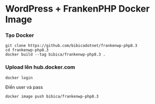 # WordPress + FrankenPHP Docker Image
### Tạo Docker

```
git clone https://github.com/bibicadotnet/frankenwp-php8.3
cd frankenwp-php8.3
docker build --tag bibica/frankenwp-php8.3 .
```
### Upload lên hub.docker.com
```
docker login
```
Điền user và pass
```
docker image push bibica/frankenwp-php8.3
```
